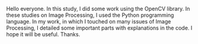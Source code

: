 Hello everyone. 
In this study, I did some work using the OpenCV library. 
In these studies on Image Processing, I used the Python programming language. 
In my work, in which I touched on many issues of Image Processing, 
I detailed some important parts with explanations in the code. I hope it will be useful. Thanks.
